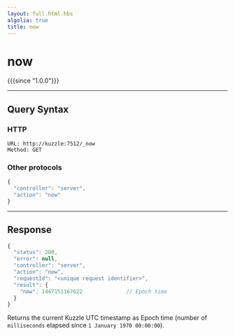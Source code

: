 ```yaml
---
layout: full.html.hbs
algolia: true
title: now
---
```


# now

{{{since "1.0.0"}}}


---

## Query Syntax

### HTTP

```http
URL: http://kuzzle:7512/_now
Method: GET
```

### Other protocols

```js
{
  "controller": "server",
  "action": "now"
}
```

---

## Response

```javascript
{
  "status": 200,                     
  "error": null,                     
  "controller": "server",
  "action": "now",
  "requestId": "<unique request identifier>",
  "result": {
    "now": 1447151167622              // Epoch time
  }
}
```

Returns the current Kuzzle UTC timestamp as Epoch time (number of `milliseconds` elapsed since `1 January 1970 00:00:00`).
